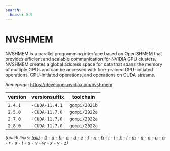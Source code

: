 ```yaml
---
search:
  boost: 0.5
---
```

# NVSHMEM

NVSHMEM is a parallel programming interface based on OpenSHMEM that provides  efficient and scalable communication for NVIDIA GPU clusters. NVSHMEM creates a  global address space for data that spans the memory of multiple GPUs and can be  accessed with fine-grained GPU-initiated operations, CPU-initiated operations,  and operations on CUDA streams.

*homepage*: <https://developer.nvidia.com/nvshmem>

version | versionsuffix | toolchain
--------|---------------|----------
``2.4.1`` | ``-CUDA-11.4.1`` | ``gompi/2021b``
``2.5.0`` | ``-CUDA-11.7.0`` | ``gompi/2022a``
``2.7.0`` | ``-CUDA-11.7.0`` | ``gompi/2022a``
``2.8.0`` | ``-CUDA-11.7.0`` | ``gompi/2022a``


*(quick links: [(all)](../index.md) - [0](../0/index.md) - [a](../a/index.md) - [b](../b/index.md) - [c](../c/index.md) - [d](../d/index.md) - [e](../e/index.md) - [f](../f/index.md) - [g](../g/index.md) - [h](../h/index.md) - [i](../i/index.md) - [j](../j/index.md) - [k](../k/index.md) - [l](../l/index.md) - [m](../m/index.md) - [n](../n/index.md) - [o](../o/index.md) - [p](../p/index.md) - [q](../q/index.md) - [r](../r/index.md) - [s](../s/index.md) - [t](../t/index.md) - [u](../u/index.md) - [v](../v/index.md) - [w](../w/index.md) - [x](../x/index.md) - [y](../y/index.md) - [z](../z/index.md))*

